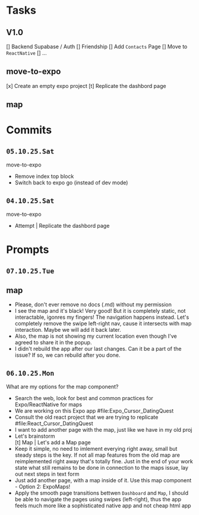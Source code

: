# Tasks

## V1.0
[] Backend Supabase / Auth
[] Friendship
[] Add `Contacts` Page
[] Move to `ReactNative`
[] ...

## move-to-expo
[x] Create an empty expo project
[t] Replicate the dashbord page

## map

# Commits

## `05.10.25.Sat`

move-to-expo
* Remove index top block
* Switch back to expo go (instead of dev mode)

## `04.10.25.Sat`

move-to-expo
* Attempt | Replicate the dashbord page

# Prompts

## `07.10.25.Tue`

## map
* Please, don't ever remove no docs (.md) without my permission
* I see the map and it's black! Very good! But it is completely static, not interactable, igonres my fingers! The navigation happens instead. Let's completely remove the swipe left-right nav, cause it intersects with map interaction. Maybe we will add it back later.
* Also, the map is not showing my current location even though I've agreed to share it in the popup.
* I didn't rebuild the app after our last changes. Can it be a part of the issue? If so, we can rebuild after you done.

## `06.10.25.Mon`

<x> What are my options for the map component?
* Search the web, look for best and common practices for Expo/ReactNative for maps
* We are working on this Expo app #file:Expo_Cursor_DatingQuest 
* Consult the old react project that we are trying to replicate #file:React_Cursor_DatingQuest 
* I want to add another page with the map, just like we have in my old proj
* Let's brainstorm
\
[t] Map | Let's add a Map page
* Keep it simple, no need to imlement everying right away, small but steady steps is the key. If not all map features from the old map are reimplemented right away that's totally fine. Just in the end of your work state what still remains to be done in connection to the maps issue, lay out next steps in text form
* Just add another page, with a map inside of it. Use this map component - Option 2: ExpoMaps!
* Apply the smooth page transitions bettwen `Dashboard` and `Map`, I should be able to navigate the pages using swipes (left-right), thus the app feels much more like a sophisticated native app and not cheap html app

